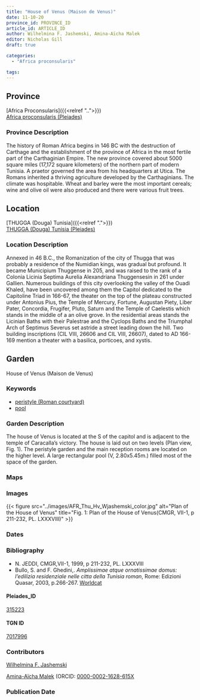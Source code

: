 ```yaml
---
title: "House of Venus (Maison de Venus)"
date: 11-10-20
province_id: PROVINCE_ID
article_id: ARTICLE_ID
author: Wilhelmina F. Jashemski, Amina-Aïcha Malek
editor: Nicholas Gill
draft: true

categories:
  - "Africa proconsularis"

tags:
---
```



## Province
[Africa Proconsularis]({{<relref "..">}}) \
[Africa proconsularis (Pleiades)](https://pleiades.stoa.org/places/991341)

### Province Description

The history of Roman Africa begins in 146 BC with the destruction of Carthage and the establishment of the province of Africa in the most fertile part of the Carthaginian Empire. The new province covered about 5000 square miles (17,172 square kilometers) of the northern part of modern Tunisia. A praetor governed the area from his headquarters at Utica. The Romans inherited a thriving agriculture developed by the Carthaginians. The  climate was hospitable. Wheat and barley were the most important cereals; wine and olive oil were also produced and there were various fruit trees.

## Location
[THUGGA (Douga) Tunisia]({{<relref ".">}}) \
[THUGGA (Douga) Tunisia (Pleiades)](https://pleiades.stoa.org/places/315223)

<!--### Plan of City

{{< figure src="../images/Doua_plan_city.jpg" alt="Plan of Thugga" title="Plan of the Thugga" >}}
-->

### Location Description

Annexed in 46 B.C., the Romanization of the city of Thugga that was probably a residence of the Numidian kings, was gradual but profound. It became Municipium Thuggense in 205, and was raised to the rank of a Colonia Licinia Septima Aurelia Alexandriana Thuggensesin in 261 under Gallien. Numerous buildings of this city overlooking the valley of the Ouadi Khaled, have been uncovered among them the Capitol dedicated to the Capitoline Triad in 166-67, the theater on the top of the plateau constructed under Antonius Pius, the Temple of Mercury, Fortune, Augustan Piety, Liber Pater, Concordia, Frugifer, Pluto, Saturn and the Temple of Caelestis which stands in the middle of a an olive grove. In the residential areas stands the Licinian Baths with their Palestrae and the Cyclops Baths and the Triumphal Arch of Septimus Severus set astride a street leading down the hill. Two building inscriptions (CIL VIII, 26606 and CIL VIII, 26607), dated to AD 166-169 mention a theater with a basilica, porticoes, and xystis.

## Garden

House of Venus (Maison de Venus)

### Keywords

- [peristyle (Roman courtyard)](http://vocab.getty.edu/page/aat/300080971)
- [pool](http://vocab.getty.edu/page/aat/300008692)

### Garden Description

The house of Venus is located at the S of the capitol and is adjacent to the temple of Caracalla’s victory. The house is laid out on two levels (Plan view, Fig. 1). The peristyle garden and the main reception rooms are located on the higher level. A large rectangular pool (V, 2.80x5.45m.) filled most of the space of the garden.

### Maps

### Images

{{< figure src="../images/AFR_Thu_Hv_Wjashemski_color.jpg" alt="Plan of the House of Venus" title="Fig. 1:  Plan of the House of Venus(CMGR, VII-1, p  211-232, PL.  LXXXVIII)" >}}

### Dates

### Bibliography

*  N.  JEDDI, CMGR,VII-1,  1999,  p  211-232,  PL.  LXXXVIII
*  Bullo, S. and F. Ghedini,. *Amplissimae atque ornatissimae domus: l’edilizia residenziale nelle citta della Tunisia roman*, Rome: Edizioni Quasar, 2003, p.266-267. [Worldcat](http://www.worldcat.org/oclc/989088620)

#### Pleiades_ID

[315223](https://pleiades.stoa.org/places/315223)

#### TGN ID

[7017996](http://vocab.getty.edu/page/tgn/7017996)

### Contributors

[Wilhelmina F. Jashemski](http://worldcat.org/identities/lccn-n80037970/)

[Amina-Aïcha Malek](http://worldcat.org/identities/lccn-n2012075871/) (ORCID: [0000-0002-1628-615X](https://orcid.org/0000-0002-1628-615X)

### Publication Date
